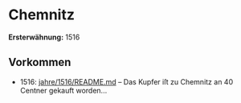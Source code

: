 # Chemnitz

**Ersterwähnung:** 1516

## Vorkommen
- 1516: [jahre/1516/README.md](../jahre/1516/README.md) – Das Kupfer iſt zu Chemnitz an 40 Centner
gekauft worden...
